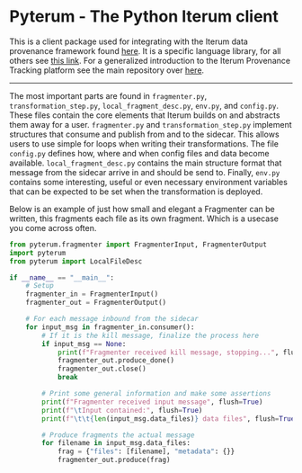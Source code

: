 # Pyterum - The Python Iterum client

This is a client package used for integrating with the Iterum data provenance framework found [here](http://github.com/iterum-provenance).
It is a specific language library, for all others see [this link](https://github.com/iterum-provenance/libraries). For a generalized introduction
to the Iterum Provenance Tracking platform see the main repository over [here](https://github.com/iterum-provenance/iterum).

---

The most important parts are found in `fragmenter.py`, `transformation_step.py`, `local_fragment_desc.py`, `env.py`, and `config.py`. These files contain the core elements that Iterum builds on and abstracts them away for a user. `fragmenter.py` and `transformation_step.py` implement structures that consume and publish from and to the sidecar. This allows users to use simple for loops when writing their transformations. The file `config.py` defines how, where and when config files and data become available. `local_fragment_desc.py` contains the main structure format that message from the sidecar arrive in and should be send to. Finally, `env.py` contains some interesting, useful or even necessary environment variables that can be expected to be set when the transformation is deployed.

Below is an example of just how small and elegant a Fragmenter can be written, this fragments each file as its own fragment. Which is a usecase you come across often.

```python
from pyterum.fragmenter import FragmenterInput, FragmenterOutput
import pyterum
from pyterum import LocalFileDesc

if __name__ == "__main__":
    # Setup
    fragmenter_in = FragmenterInput()
    fragmenter_out = FragmenterOutput()

    # For each message inbound from the sidecar
    for input_msg in fragmenter_in.consumer():
        # If it is the kill message, finalize the process here
        if input_msg == None:
            print(f"Fragmenter received kill message, stopping...", flush=True)
            fragmenter_out.produce_done()
            fragmenter_out.close()
            break

        # Print some general information and make some assertions
        print(f"Fragmenter received input message", flush=True)
        print(f"\tInput contained:", flush=True)
        print(f"\t\t{len(input_msg.data_files)} data files", flush=True)

        # Produce fragments the actual message
        for filename in input_msg.data_files:
            frag = {"files": [filename], "metadata": {}}
            fragmenter_out.produce(frag)
```